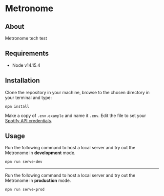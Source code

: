# Metronome

## About
Metronome tech test

## Requirements
- Node v14.15.4

## Installation
Clone the repository in your machine, browse to the chosen directory in your terminal and type:

```
npm install
```

Make a copy of `.env.example` and name it `.env`. Edit the file to set your  [Spotify API credentials](https://developer.spotify.com/documentation/web-api/quick-start/#set-up-your-account).

## Usage
Run the following command to host a local server and try out the Metronome in __development__ mode.

```
npm run serve-dev
```

------


Run the following command to host a local server and try out the Metronome in __production__ mode.

```
npm run serve-prod
```
